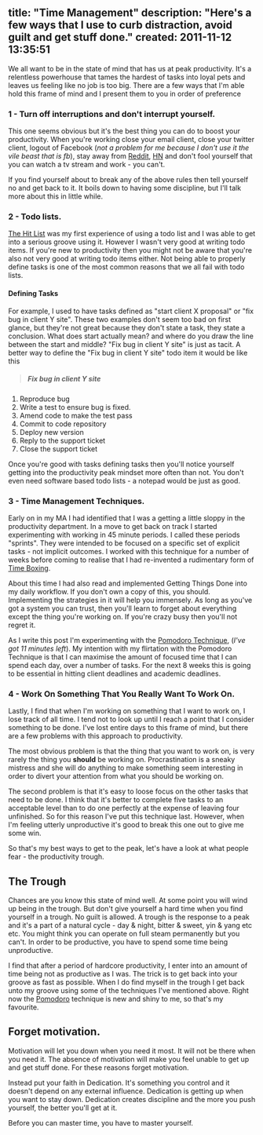 title: "Time Management"
description: "Here's a few ways that I use to curb distraction, avoid guilt and get stuff done."
created: 2011-11-12 13:35:51
---

We all want to be in the state of mind that has us at peak productivity. It's a relentless powerhouse that tames the hardest of tasks into loyal pets and leaves us feeling like no job is too big.  There are a few ways that I'm able hold this frame of mind and I present them to you in order of preference


### 1 - Turn off interruptions and don't interrupt yourself.

This one seems obvious but it's the best thing you can do to boost your productivity. When you're working close your email client, close your twitter client, logout of Facebook (_not a problem for me because I don't use it the vile beast that is fb_), stay away from [Reddit][2], [HN][3] and don't fool yourself that you can watch a tv stream and work - you can't. 

If you find yourself about to break any of the above rules then tell yourself no and get back to it. It boils down to having some discipline, but I'll talk more about this in little while.

### 2 - Todo lists.

[The Hit List][1] was my first experience of using a todo list and I was able to get into a serious groove using it. However I wasn't very good at writing todo items. If you're new to productivity then you might not be aware that you're also not very good at writing todo items either. Not being able to properly define tasks is one of the most common reasons that we all fail with todo lists.

#### Defining Tasks

For example, I used to have tasks defined as "start client X proposal" or "fix bug in client Y site". These two examples don't seem too bad on first glance, but they're not great because they don't state a task, they state a conclusion. What does start actually mean? and where do you draw the line between the start and middle?  "Fix bug in client Y site" is just as tacit. A better way to define the "Fix bug in client Y site" todo item it would be like this

> ##### Fix bug in client Y site
1. Reproduce bug
2. Write a test to ensure bug is fixed.
3. Amend code to make the test pass 
4. Commit to code repository
5. Deploy new version
7. Reply to the support ticket
6. Close the support ticket

Once you're good with tasks defining tasks then you'll notice yourself getting into the productivity peak mindset more often than not. You don't even need software based todo lists - a notepad would be just as good.

### 3 - Time Management Techniques.

Early on in my MA I had identified that I was a getting a little sloppy in the productivity department. In a move to get back on track I started experimenting with working in 45 minute periods. I called these periods "sprints". They were intended to be focused on a specific set of explicit tasks - not implicit outcomes. I worked with this technique for a number of weeks before coming to realise that I had re-invented a rudimentary form of [Time Boxing][5].

About this time I had also read and implemented Getting Things Done into my daily workflow. If you don't own a copy of this, you should. Implementing the strategies in it will help you immensely. As long as you've got a system you can trust, then you'll learn to forget about everything except the thing you're working on. If you're crazy busy then you'll not regret it.

As I write this post I'm experimenting with the [Pomodoro Technique][6], (_I've got 11 minutes left_). My intention with my flirtation with the Pomodoro Technique is that I can maximise the amount of focused time that I can spend each day, over a number of tasks. For the next 8 weeks this is going to be essential in hitting client deadlines and academic deadlines.


### 4 - Work On Something That You Really Want To Work On.

Lastly, I find that when I'm working on something that I want to work on, I lose track of all time. I tend not to look up until I reach a point that I consider something to be done. I've lost entire days to this frame of mind, but there are a few problems with this approach to productivity. 

The most obvious problem is that the thing that you want to work on, is very rarely the thing you __should__ be working on. Procrastination is a sneaky mistress and she will do anything to make something seem interesting in order to divert your attention from what you should be working on.

The second problem is that it's easy to loose focus on the other tasks that need to be done. I think that it's better to complete five tasks to an acceptable level than to do one perfectly at the expense of leaving four unfinished. So for this reason I've put this technique last. However, when I'm feeling utterly unproductive it's good to break this one out to give me some win.

So that's my best ways to get to the peak, let's have a look at what people fear - the productivity trough.

## The Trough

Chances are you know this state of mind well. At some point you will wind up being in the trough. But don't give yourself a hard time when you find yourself in a trough. No guilt is allowed. A trough is the response to a peak and it's a part of a natural cycle -  day & night, bitter & sweet, yin & yang etc etc. You might think you can operate on full steam permanently but you can't. In order to be productive, you have to spend some time being unproductive. 

I find that after a period of hardcore productivity, I enter into an amount of time being not as productive as I was. The trick is to get back into your groove as fast as possible. When I do find myself in the trough I get back unto my groove using some of the techniques I've mentioned above. Right now the [Pomodoro][6] technique is new and shiny to me, so that's my favourite.

## Forget motivation.

Motivation will let you down when you need it most. It will not be there when you need it. The absence of motivation will make you feel unable to get up and get stuff done. For these reasons forget motivation.

Instead put your faith in Dedication. It's something you control and it doesn't depend on any external influence. Dedication is getting up when you want to stay down. Dedication creates discipline and the more you push yourself, the better you'll get at it.

Before you can master time, you have to master yourself.

[1]: http://www.potionfactory.com/thehitlist/
[2]: http://reddit.com
[3]: http://news.ycombinator.com
[4]: https://culturedcode.com/forums/read.php?7,30986,page=3
[5]: http://en.wikipedia.org/wiki/Timeboxing
[6]: http://www.pomodorotechnique.com/
